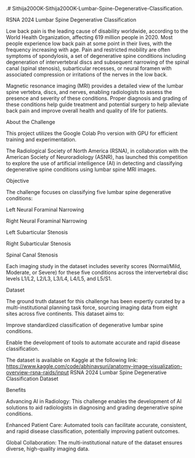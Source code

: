 .# Sithija200OK-Sithija200OK-Lumbar-Spine-Degenerative-Classification.

RSNA 2024 Lumbar Spine Degenerative Classification

Low back pain is the leading cause of disability worldwide, according to the World Health Organization, affecting 619 million people in 2020. Most people experience low back pain at some point in their lives, with the frequency increasing with age. Pain and restricted mobility are often symptoms of spondylosis, a set of degenerative spine conditions including degeneration of intervertebral discs and subsequent narrowing of the spinal canal (spinal stenosis), subarticular recesses, or neural foramen with associated compression or irritations of the nerves in the low back.

Magnetic resonance imaging (MRI) provides a detailed view of the lumbar spine vertebra, discs, and nerves, enabling radiologists to assess the presence and severity of these conditions. Proper diagnosis and grading of these conditions help guide treatment and potential surgery to help alleviate back pain and improve overall health and quality of life for patients.

About the Challenge

This project utilizes the Google Colab Pro version with GPU for efficient training and experimentation.

The Radiological Society of North America (RSNA), in collaboration with the American Society of Neuroradiology (ASNR), has launched this competition to explore the use of artificial intelligence (AI) in detecting and classifying degenerative spine conditions using lumbar spine MRI images.

Objective

The challenge focuses on classifying five lumbar spine degenerative conditions:

Left Neural Foraminal Narrowing

Right Neural Foraminal Narrowing

Left Subarticular Stenosis

Right Subarticular Stenosis

Spinal Canal Stenosis

Each imaging study in the dataset includes severity scores (Normal/Mild, Moderate, or Severe) for these five conditions across the intervertebral disc levels L1/L2, L2/L3, L3/L4, L4/L5, and L5/S1.

Dataset

The ground truth dataset for this challenge has been expertly curated by a multi-institutional planning task force, sourcing imaging data from eight sites across five continents. This dataset aims to:

Improve standardized classification of degenerative lumbar spine conditions.

Enable the development of tools to automate accurate and rapid disease classification.

The dataset is available on Kaggle at the following link: https://www.kaggle.com/code/abhinavsuri/anatomy-image-visualization-overview-rsna-raids/input
RSNA 2024 Lumbar Spine Degenerative Classification Dataset

Benefits

Advancing AI in Radiology: This challenge enables the development of AI solutions to aid radiologists in diagnosing and grading degenerative spine conditions.

Enhanced Patient Care: Automated tools can facilitate accurate, consistent, and rapid disease classification, potentially improving patient outcomes.

Global Collaboration: The multi-institutional nature of the dataset ensures diverse, high-quality imaging data.
